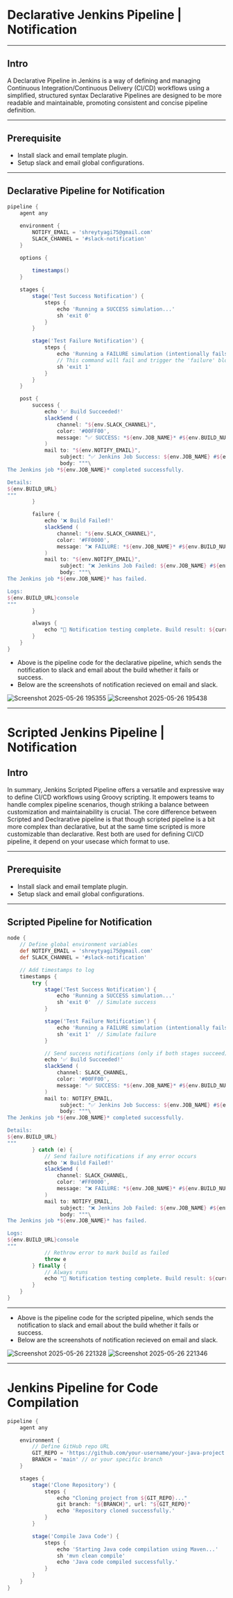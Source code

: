 # Declarative Jenkins Pipeline | Notification

---

## Intro 
A Declarative Pipeline in Jenkins is a way of defining and managing Continuous Integration/Continuous Delivery (CI/CD) workflows using a simplified, structured syntax
Declarative Pipelines are designed to be more readable and maintainable, promoting consistent and concise pipeline definition.

---

## Prerequisite
- Install slack and email template plugin.
- Setup slack and email global configurations.

---

## Declarative Pipeline for Notification

```groovy
pipeline {
    agent any

    environment {
        NOTIFY_EMAIL = 'shreytyagi75@gmail.com'
        SLACK_CHANNEL = '#slack-notification' 
    }

    options {
   
        timestamps()
    }

    stages {
        stage('Test Success Notification') {
            steps {
                echo 'Running a SUCCESS simulation...'
                sh 'exit 0'
            }
        }

        stage('Test Failure Notification') {
            steps {
                echo 'Running a FAILURE simulation (intentionally fails)...'
                // This command will fail and trigger the 'failure' block
                sh 'exit 1'
            }
        }
    }

    post {
        success {
            echo '✅ Build Succeeded!'
            slackSend (
                channel: "${env.SLACK_CHANNEL}",
                color: '#00FF00',
                message: "✅ SUCCESS: *${env.JOB_NAME}* #${env.BUILD_NUMBER} (<${env.BUILD_URL}|Open>)"
            )
            mail to: "${env.NOTIFY_EMAIL}",
                 subject: "✅ Jenkins Job Success: ${env.JOB_NAME} #${env.BUILD_NUMBER}",
                 body: """\
The Jenkins job *${env.JOB_NAME}* completed successfully.

Details:
${env.BUILD_URL}
"""
        }

        failure {
            echo '❌ Build Failed!'
            slackSend (
                channel: "${env.SLACK_CHANNEL}",
                color: '#FF0000',
                message: "❌ FAILURE: *${env.JOB_NAME}* #${env.BUILD_NUMBER} (<${env.BUILD_URL}|Open>)"
            )
            mail to: "${env.NOTIFY_EMAIL}",
                 subject: "❌ Jenkins Job Failed: ${env.JOB_NAME} #${env.BUILD_NUMBER}",
                 body: """\
The Jenkins job *${env.JOB_NAME}* has failed.

Logs:
${env.BUILD_URL}console
"""
        }

        always {
            echo "📣 Notification testing complete. Build result: ${currentBuild.currentResult}"
        }
    }
}
```

- Above is the pipeline code for the declarative pipeline, which sends the notification to slack and email about the build whether it fails or success.
- Below are the screenshots of notification recieved on email and slack.
  
![Screenshot 2025-05-26 195355](https://github.com/user-attachments/assets/2cca0160-1b44-4463-b8c5-c0f6af39a8cf)
![Screenshot 2025-05-26 195438](https://github.com/user-attachments/assets/1f08a7a0-145d-4330-9fc2-8941ec223e8a)

---

# Scripted Jenkins Pipeline | Notification

## Intro
In summary, Jenkins Scripted Pipeline offers a versatile and expressive way to define CI/CD workflows using Groovy scripting. It empowers teams to handle complex pipeline scenarios, though striking a balance between customization and maintainability is crucial.
The core difference between Scripted and Declrarative pipeline is that though scripted pipeline is a bit more complex than declarative, but at the same time scripted is more customizable than declarative. Rest both are used for defining CI/CD pipeline, it depend on your usecase which format to use.

---

## Prerequisite
- Install slack and email template plugin.
- Setup slack and email global configurations.

---

## Scripted Pipeline for Notification

```groovy
node {
    // Define global environment variables
    def NOTIFY_EMAIL = 'shreytyagi75@gmail.com'
    def SLACK_CHANNEL = '#slack-notification'

    // Add timestamps to log
    timestamps {
        try {
            stage('Test Success Notification') {
                echo 'Running a SUCCESS simulation...'
                sh 'exit 0'  // Simulate success
            }

            stage('Test Failure Notification') {
                echo 'Running a FAILURE simulation (intentionally fails)...'
                sh 'exit 1'  // Simulate failure
            }

            // Send success notifications (only if both stages succeed)
            echo '✅ Build Succeeded!'
            slackSend (
                channel: SLACK_CHANNEL,
                color: '#00FF00',
                message: "✅ SUCCESS: *${env.JOB_NAME}* #${env.BUILD_NUMBER} (<${env.BUILD_URL}|Open>)"
            )
            mail to: NOTIFY_EMAIL,
                 subject: "✅ Jenkins Job Success: ${env.JOB_NAME} #${env.BUILD_NUMBER}",
                 body: """\
The Jenkins job *${env.JOB_NAME}* completed successfully.

Details:
${env.BUILD_URL}
"""
        } catch (e) {
            // Send failure notifications if any error occurs
            echo '❌ Build Failed!'
            slackSend (
                channel: SLACK_CHANNEL,
                color: '#FF0000',
                message: "❌ FAILURE: *${env.JOB_NAME}* #${env.BUILD_NUMBER} (<${env.BUILD_URL}|Open>)"
            )
            mail to: NOTIFY_EMAIL,
                 subject: "❌ Jenkins Job Failed: ${env.JOB_NAME} #${env.BUILD_NUMBER}",
                 body: """\
The Jenkins job *${env.JOB_NAME}* has failed.

Logs:
${env.BUILD_URL}console
"""
            // Rethrow error to mark build as failed
            throw e
        } finally {
            // Always runs
            echo "📣 Notification testing complete. Build result: ${currentBuild.currentResult}"
        }
    }
}
```

---



- Above is the pipeline code for the scripted pipeline, which sends the notification to slack and email about the build whether it fails or success.
- Below are the screenshots of notification recieved on email and slack.
  
![Screenshot 2025-05-26 221328](https://github.com/user-attachments/assets/98deffba-370c-4339-9ff2-3a41e1f14ced)
![Screenshot 2025-05-26 221346](https://github.com/user-attachments/assets/79d138a6-6e59-4e91-9a1e-2a5ede68283c)

---

#  Jenkins Pipeline for Code Compilation 

```groovy
pipeline {
    agent any

    environment {
        // Define GitHub repo URL
        GIT_REPO = 'https://github.com/your-username/your-java-project.git'
        BRANCH = 'main' // or your specific branch
    }

    stages {
        stage('Clone Repository') {
            steps {
                echo "Cloning project from ${GIT_REPO}..."
                git branch: "${BRANCH}", url: "${GIT_REPO}"
                echo 'Repository cloned successfully.'
            }
        }

        stage('Compile Java Code') {
            steps {
                echo 'Starting Java code compilation using Maven...'
                sh 'mvn clean compile'
                echo 'Java code compiled successfully.'
            }
        }
    }
}

```

